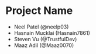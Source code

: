 # Project Name
- Neel Patel (@neelp03)
- Hasnain Mucklai (Hasnain7861)
- Steven Vu (@TrustfulDev)
- Maaz Adil (@Maaz0070)